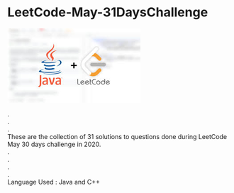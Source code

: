 # LeetCode-May-31DaysChallenge

![leetcode](/images.jpeg)

.<br/>
.<br/>
.<br/>
These are the collection of 31 solutions to questions done during LeetCode May 30 days challenge in 2020.<br/>
.<br/>
.<br/>
.<br/>
.<br/>
Language Used : Java and C++<br/>
